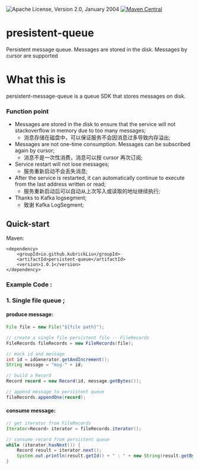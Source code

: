 ![Apache License, Version 2.0, January 2004](https://img.shields.io/github/license/apache/maven.svg?label=License)
[![Maven Central](https://img.shields.io/maven-central/v/org.apache.maven/apache-maven.svg?label=Maven%20Central)](https://search.maven.org/artifact/org.apache.maven/apache-maven)

# presistent-queue
Persistent message queue. Messages are stored in the disk. Messages by cursor are supported

# What this is
persistent-message-queue is a queue SDK that stores messages on disk.

### Function point
* Messages are stored in the disk to ensure that the service will not stackoverflow in memory due to too many messages;
  * 消息存储在磁盘中，可以保证服务不会因消息过多导致内存溢出;
* Messages are not one-time consumption. Messages can be subscribed again by cursor;
  * 消息不是一次性消费，消息可以按 cursor 再次订阅;
* Service restart will not lose messages;
  * 服务重新启动不会丢失消息;
* After the service is restarted, it can automatically continue to execute from the last address written or read;
  * 服务重新启动后可以自动从上次写入或读取的地址继续执行;
* Thanks to Kafka logsegment;
  * 致谢 Kafka LogSegment;
## Quick-start
Maven:

```maven
<dependency>
    <groupId>io.github.kubrickLiu</groupId>
    <artifactId>persistent-queue</artifactId>
    <version>1.0.1</version>
</dependency>
```

### Example Code :

### 1. Single file queue ;
#### produce message:
```java
File file = new File("${file path}");

// create a single file persistent file -- FileRecords
FileRecords fileRecords = new FileRecords(file);

// mock id and message
int id = idGenerator.getAndIncrement();
String message = "msg-" + id;

// build a Record 
Record record = new Record(id, message.getBytes());

// append message to persistent queue
fileRecords.appendOne(record);
```

#### consume message:
```java
// get iterator from FileRecords
Iterator<Record> iterator = fileRecords.iterator();

// consume record from persistent queue
while (iterator.hasNext()) {
    Record result = iterator.next();
    System.out.println(result.getId() + " : " + new String(result.getBytes()));
}
```